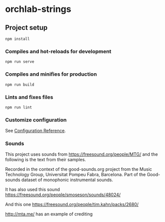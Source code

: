 # orchlab-strings

## Project setup
```
npm install
```

### Compiles and hot-reloads for development
```
npm run serve
```

### Compiles and minifies for production
```
npm run build
```

### Lints and fixes files
```
npm run lint
```

### Customize configuration
See [Configuration Reference](https://cli.vuejs.org/config/).


### Sounds

This project uses sounds from https://freesound.org/people/MTG/ and the following is the text from their samples. 

Recorded in the context of the good-sounds.org project from the Music Technology Group, Universitat Pompeu Fabra, Barcelona.
Part of the Good-sounds dataset of monophonic instrumental sounds.

It has also used this sound https://freesound.org/people/smoseson/sounds/48024/

And this one https://freesound.org/people/tim.kahn/packs/2680/

http://mta.me/ has an example of crediting



